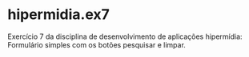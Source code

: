 # hipermidia.ex7
Exercício 7 da disciplina de desenvolvimento de aplicações hipermídia: Formulário simples com os botões pesquisar e limpar.
